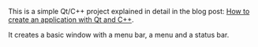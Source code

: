 This is a simple Qt/C++ project explained in detail in the blog post: [How to create an application with Qt and C++](http://blog.davidecoppola.com/2016/10/how-to-create-an-application-with-qt-and-cpp/).

It creates a basic window with a menu bar, a menu and a status bar.
